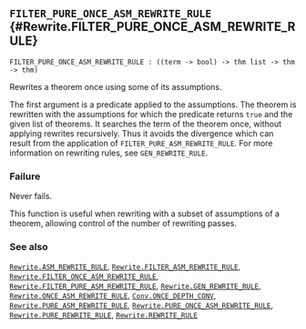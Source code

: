 ## `FILTER_PURE_ONCE_ASM_REWRITE_RULE` {#Rewrite.FILTER_PURE_ONCE_ASM_REWRITE_RULE}


```
FILTER_PURE_ONCE_ASM_REWRITE_RULE : ((term -> bool) -> thm list -> thm -> thm)
```



Rewrites a theorem once using some of its assumptions.


The first argument is a predicate applied to the assumptions. The theorem is
rewritten with the assumptions for which the predicate returns `true` and the
given list of theorems. It searches the term of the theorem once, without
applying rewrites recursively. Thus it avoids the divergence which can result
from the application of `FILTER_PURE_ASM_REWRITE_RULE`. For more information
on rewriting rules, see `GEN_REWRITE_RULE`.

### Failure

Never fails.


This function is useful when rewriting with a subset of assumptions of
a theorem, allowing control of the number of rewriting passes.

### See also

[`Rewrite.ASM_REWRITE_RULE`](#Rewrite.ASM_REWRITE_RULE), [`Rewrite.FILTER_ASM_REWRITE_RULE`](#Rewrite.FILTER_ASM_REWRITE_RULE), [`Rewrite.FILTER_ONCE_ASM_REWRITE_RULE`](#Rewrite.FILTER_ONCE_ASM_REWRITE_RULE), [`Rewrite.FILTER_PURE_ASM_REWRITE_RULE`](#Rewrite.FILTER_PURE_ASM_REWRITE_RULE), [`Rewrite.GEN_REWRITE_RULE`](#Rewrite.GEN_REWRITE_RULE), [`Rewrite.ONCE_ASM_REWRITE_RULE`](#Rewrite.ONCE_ASM_REWRITE_RULE), [`Conv.ONCE_DEPTH_CONV`](#Conv.ONCE_DEPTH_CONV), [`Rewrite.PURE_ASM_REWRITE_RULE`](#Rewrite.PURE_ASM_REWRITE_RULE), [`Rewrite.PURE_ONCE_ASM_REWRITE_RULE`](#Rewrite.PURE_ONCE_ASM_REWRITE_RULE), [`Rewrite.PURE_REWRITE_RULE`](#Rewrite.PURE_REWRITE_RULE), [`Rewrite.REWRITE_RULE`](#Rewrite.REWRITE_RULE)

